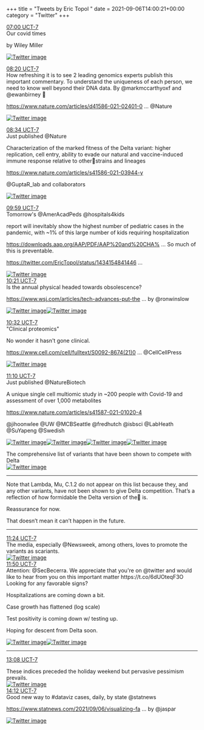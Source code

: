 +++
title = "Tweets by Eric Topol " 
date = 2021-09-06T14:00:21+00:00
category = "Twitter"
+++
<div class="tweet"> 
<div class="profile"> 
<a href="https://twitter.com/erictopol/status/1434879145561903109" target="_blank" rel="noreferer">07:00 UCT-7</a> 
</div> 
<div class="content"> 
Our covid times 

by Wiley Miller </div> 
<a href="/twitter/erictopol/images/E-m2h0zVUAkRyiY.jpg"  ><img src="/twitter/erictopol/images/E-m2h0zVUAkRyiY.jpg" alt="Twitter image" ></img></a></div> 
<div class="tweet"> 
<div class="profile"> 
<a href="https://twitter.com/erictopol/status/1434899309271535622" target="_blank" rel="noreferer">08:20 UCT-7</a> 
</div> 
<div class="content"> 
How refreshing it is to see 2 leading genomics experts publish this important commentary. To understand the uniqueness of each person, we need to know well beyond their DNA data. By @markmccarthyoxf and @ewanbirney 🙏

<a href="https://www.nature.com/articles/d41586-021-02401-0?utm_source=twt_nat&utm_medium=social&utm_campaign=nature" target="_blank" rel="noreferer">https://www.nature.com/articles/d41586-021-02401-0 ...</a> 
 @Nature </div> 
<a href="/twitter/erictopol/images/E-nIq1XVUAAT3jt.jpg"  ><img src="/twitter/erictopol/images/E-nIq1XVUAAT3jt.jpg" alt="Twitter image" ></img></a></div> 
<div class="tweet"> 
<div class="profile"> 
<a href="https://twitter.com/erictopol/status/1434902846344814603" target="_blank" rel="noreferer">08:34 UCT-7</a> 
</div> 
<div class="content"> 
Just published @Nature 

Characterization of the marked fitness of the Delta variant: higher replication, cell entry, ability to evade our natural and vaccine-induced immune response relative to other🦠strains and lineages

<a href="https://www.nature.com/articles/s41586-021-03944-y" target="_blank" rel="noreferer">https://www.nature.com/articles/s41586-021-03944-y</a> 


@GuptaR_lab and collaborators </div> 
<a href="/twitter/erictopol/images/E-nLhi3UYAUhWuN.jpg"  ><img src="/twitter/erictopol/images/E-nLhi3UYAUhWuN.jpg" alt="Twitter image" ></img></a></div> 
<div class="tweet"> 
<div class="profile"> 
<a href="https://twitter.com/erictopol/status/1434924349862023169" target="_blank" rel="noreferer">09:59 UCT-7</a> 
</div> 
<div class="content"> 
Tomorrow's @AmerAcadPeds @hospitals4kids

report will inevitably show the highest number of pediatric cases in the pandemic, with ~1% of this large number of kids requiring hospitalization 

<a href="https://downloads.aap.org/AAP/PDF/AAP%20and%20CHA%20-%20Children%20and%20COVID-19%20State%20Data%20Report%208.26%20FINAL-update.pdf" target="_blank" rel="noreferer">https://downloads.aap.org/AAP/PDF/AAP%20and%20CHA% ...</a> 
 So much of this is preventable.

<a href="https://twitter.com/EricTopol/status/1434154841446572044" target="_blank" rel="noreferer">https://twitter.com/EricTopol/status/1434154841446 ...</a> 
 </div> 
<a href="/twitter/erictopol/images/E-ne6tFVgAAZ_jI.jpg"  ><img src="/twitter/erictopol/images/E-ne6tFVgAAZ_jI.jpg" alt="Twitter image" ></img></a></div> 
<div class="tweet"> 
<div class="profile"> 
<a href="https://twitter.com/erictopol/status/1434929777819799554" target="_blank" rel="noreferer">10:21 UCT-7</a> 
</div> 
<div class="content"> 
Is the annual physical headed towards obsolescence?

<a href="https://www.wsj.com/articles/tech-advances-put-the-annual-doctor-visit-on-the-critical-list-11630933201" target="_blank" rel="noreferer">https://www.wsj.com/articles/tech-advances-put-the ...</a> 
 by @ronwinslow </div> 
<a href="/twitter/erictopol/images/E-nk8LGUcAEdEwq.jpg"  ><img src="/twitter/erictopol/images/E-nk8LGUcAEdEwq.jpg" alt="Twitter image" ></img></a><a href="/twitter/erictopol/images/E-nku-EVUAIAR3n.jpg"  ><img src="/twitter/erictopol/images/E-nku-EVUAIAR3n.jpg" alt="Twitter image" ></img></a></div> 
<div class="tweet"> 
<div class="profile"> 
<a href="https://twitter.com/erictopol/status/1434932545100017671" target="_blank" rel="noreferer">10:32 UCT-7</a> 
</div> 
<div class="content"> 
"Clinical proteomics"

No wonder it hasn't gone clinical.

<a href="https://www.cell.com/cell/fulltext/S0092-8674(21)00985-5?rss=yes&utm_source=dlvr.it&utm_medium=twitter#relatedArticles" target="_blank" rel="noreferer">https://www.cell.com/cell/fulltext/S0092-8674(21)0 ...</a> 
 @CellCellPress </div> 
<a href="/twitter/erictopol/images/E-nnfjnUYAYcJuB.jpg"  ><img src="/twitter/erictopol/images/E-nnfjnUYAYcJuB.jpg" alt="Twitter image" ></img></a></div> 
<div class="tweet"> 
<div class="profile"> 
<a href="https://twitter.com/erictopol/status/1434942180439691267" target="_blank" rel="noreferer">11:10 UCT-7</a> 
</div> 
<div class="content"> 
Just published @NatureBiotech 

A unique single cell multiomic study in ~200 people with Covid-19 and assessment of over 1,000 metabolites

<a href="https://www.nature.com/articles/s41587-021-01020-4" target="_blank" rel="noreferer">https://www.nature.com/articles/s41587-021-01020-4</a> 


@jihoonwlee @UW @MCBSeattle @fredhutch @isbsci @LabHeath @SuYapeng @Swedish </div> 
<a href="/twitter/erictopol/images/E-nvAfbVcAQ3NEU.jpg"  ><img src="/twitter/erictopol/images/E-nvAfbVcAQ3NEU.jpg" alt="Twitter image" ></img></a><a href="/twitter/erictopol/images/E-nvCW4UcAEESh6.jpg"  ><img src="/twitter/erictopol/images/E-nvCW4UcAEESh6.jpg" alt="Twitter image" ></img></a><a href="/twitter/erictopol/images/E-nvDs7VQAEqN8p.jpg"  ><img src="/twitter/erictopol/images/E-nvDs7VQAEqN8p.jpg" alt="Twitter image" ></img></a><a href="/twitter/erictopol/images/E-nvFO6UUAEjGAm.jpg"  ><img src="/twitter/erictopol/images/E-nvFO6UUAEjGAm.jpg" alt="Twitter image" ></img></a></div> 
<div class="thread"> 
<div class="thread-content"> 
The comprehensive list of variants that have been shown to compete with Delta </div> 
<a href="/twitter/erictopol/images/E-m8pDLVIAgGpSn.png"  ><img src="/twitter/erictopol/images/E-m8pDLVIAgGpSn.png" alt="Twitter image" ></img></a><hr><div class="thread-content"> 
Note that Lambda, Mu, C.1.2 do not appear on this list because they, and any other variants, have not been shown to give Delta competition. That’s a reflection of how formidable the Delta version of the🦠 is.

Reassurance for now.

That doesn’t mean it can’t happen in the future.</div> 
<hr><div class="profile"> 
<a href="https://twitter.com/erictopol/status/1434945499862224904" target="_blank" rel="noreferer">11:24 UCT-7</a> 
</div> 
<div class="content"> 
The media, especially @Newsweek, among others, loves to promote the variants as scariants. </div> 
<a href="/twitter/erictopol/images/E-nzHArVIAENvpp.jpg"  ><img src="/twitter/erictopol/images/E-nzHArVIAENvpp.jpg" alt="Twitter image" ></img></a></div> 
<div class="tweet"> 
<div class="profile"> 
<a href="https://twitter.com/erictopol/status/1434952183133261828" target="_blank" rel="noreferer">11:50 UCT-7</a> 
</div> 
<div class="content"> 
Attention: @SecBecerra. We appreciate that you're on @twitter and would like to hear from you on this important matter https://t.co/6dUOteqF3O</div> 
</div> 
<div class="thread"> 
<div class="thread-content"> 
Looking for any favorable signs?

Hospitalizations are coming down a bit.

Case growth has flattened (log scale)

Test positivity is coming down w/ testing up.

Hoping for descent from Delta soon. </div> 
<a href="/twitter/erictopol/images/E-n2zl8VgAI2HRL.jpg"  ><img src="/twitter/erictopol/images/E-n2zl8VgAI2HRL.jpg" alt="Twitter image" ></img></a><a href="/twitter/erictopol/images/E-n21gVVkAUXuBF.jpg"  ><img src="/twitter/erictopol/images/E-n21gVVkAUXuBF.jpg" alt="Twitter image" ></img></a><hr><div class="profile"> 
<a href="https://twitter.com/erictopol/status/1434971835611766786" target="_blank" rel="noreferer">13:08 UCT-7</a> 
</div> 
<div class="content"> 
These indices preceded the holiday weekend but pervasive pessimism prevails. </div> 
<a href="/twitter/erictopol/images/E-oLL6qVkAAMsi0.jpg"  ><img src="/twitter/erictopol/images/E-oLL6qVkAAMsi0.jpg" alt="Twitter image" ></img></a></div> 
<div class="tweet"> 
<div class="profile"> 
<a href="https://twitter.com/erictopol/status/1434987994897735681" target="_blank" rel="noreferer">14:12 UCT-7</a> 
</div> 
<div class="content"> 
Good new way to #dataviz cases, daily, by state @statnews 

<a href="https://www.statnews.com/2021/09/06/visualizing-fast-the-pandemic-is-getting-better-or-worse-state-by-state/" target="_blank" rel="noreferer">https://www.statnews.com/2021/09/06/visualizing-fa ...</a> 
 by @jaspar </div> 
<a href="/twitter/erictopol/images/E-oZhSjUcAEt02T.jpg"  ><img src="/twitter/erictopol/images/E-oZhSjUcAEt02T.jpg" alt="Twitter image" ></img></a></div> 


